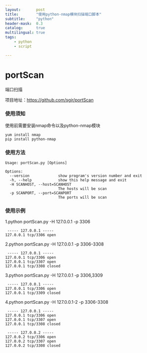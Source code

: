 ```yaml
---
layout:       post
title:        "使用python-nmap模块扫描端口脚本"
subtitle:     "python"
header-mask:  0.3
catalog:      true
multilingual: true
tags:
    - python
    - script

---
```



# portScan
端口扫描

项目地址：https://github.com/sgjr/portScan

### 使用须知
使用前需要安装nmap命令以及python-nmap模块
```
yum install nmap
pip install python-nmap
```

### 使用方法
```
Usage: portScan.py [Options]

Options:
  --version             show program's version number and exit
  -h, --help            show this help message and exit
  -H SCANHOST, --host=SCANHOST
                        The hosts will be scan
  -p SCANPORT, --port=SCANPORT
                        The ports will be scan
```

### 使用示例
1.python portScan.py -H 127.0.0.1 -p 3306

```
 ----- 127.0.0.1 -----
127.0.0.1 tcp/3306 open

```

2.python portScan.py -H 127.0.0.1 -p 3306-3308
```
 ----- 127.0.0.1 -----
127.0.0.1 tcp/3306 open
127.0.0.1 tcp/3307 open
127.0.0.1 tcp/3308 closed
```
3.python portScan.py -H 127.0.0.1 -p 3306,3309
```
 ----- 127.0.0.1 -----
127.0.0.1 tcp/3306 open
127.0.0.1 tcp/3309 closed

```
4.python portScan.py -H 127.0.0.1-2 -p 3306-3308
```
 ----- 127.0.0.1 -----
127.0.0.1 tcp/3306 open
127.0.0.1 tcp/3307 open
127.0.0.1 tcp/3308 closed

 ----- 127.0.0.2 -----
127.0.0.2 tcp/3306 open
127.0.0.2 tcp/3307 open
127.0.0.2 tcp/3308 closed

```

